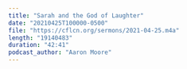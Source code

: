 ```yaml
---
title: "Sarah and the God of Laughter"
date: "20210425T100000-0500"
file: "https://cflcn.org/sermons/2021-04-25.m4a"
length: "19140483"
duration: "42:41"
podcast_author: "Aaron Moore"
---
```

